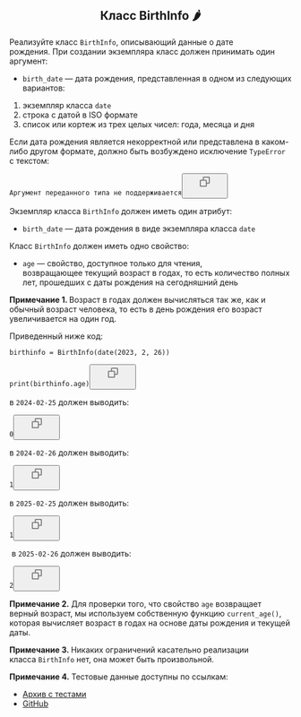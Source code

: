 <span><h2 style="text-align: center;">Класс BirthInfo 🌶️</h2>

<p>Реализуйте класс <code>BirthInfo</code>, описывающий данные о дате рождения.&nbsp;При создании экземпляра класс должен принимать один аргумент:</p>

<ul>
	<li><code>birth_date</code>&nbsp;— дата рождения, представленная в одном из следующих вариантов:</li>
</ul>

<ol>
	<li>экземпляр класса&nbsp;<code>date</code></li>
	<li>строка с датой в ISO формате</li>
	<li>список или кортеж из трех целых чисел: года, месяца и дня</li>
</ol>

<p>Если дата рождения является некорректной или представлена в каком-либо другом формате, должно быть возбуждено исключение <code>TypeError</code> с текстом:</p>

<pre style="position: relative;"><code class="language-no-highlight hljs">Аргумент переданного типа не поддерживается</code><button class="copy-code-btn st-button_style_none copy-code-btn__code-block" type="button" title="Скопировать код"><svg width="24" height="24" viewBox="0 0 24 24" fill="none" xmlns="http://www.w3.org/2000/svg">
                      <path d="M19.2 3H10.2C9.2073 3 8.4 3.8073 8.4 4.8V8.4H4.8C3.8073 8.4 3 9.2073 3 10.2V19.2C3 20.1927 
                      3.8073 21 4.8 21H13.8C14.7927 21 15.6 20.1927 15.6 19.2V15.6H19.2C20.1927 15.6 21 14.7927 21 13.8V4.8C21 3.8073 
                      20.1927 3 19.2 3ZM4.8 19.2V10.2H13.8L13.8018 19.2H4.8ZM19.2 13.8H15.6V10.2C15.6 9.2073 14.7927 8.4 13.8 8.4H10.2V4.8H19.2V13.8Z" fill="#777777"></path>
                  </svg>
                  </button></pre>

<p>Экземпляр класса&nbsp;<code>BirthInfo</code> должен иметь один атрибут:</p>

<ul>
	<li><code>birth_date</code> — дата&nbsp;рождения&nbsp;в виде экземпляра класса <code>date</code></li>
</ul>

<p>Класс&nbsp;<code>BirthInfo</code> должен иметь одно свойство:</p>

<ul>
	<li><code>age</code>&nbsp;— свойство, доступное только для чтения, возвращающее&nbsp;текущий возраст в годах, то есть количество полных лет,&nbsp;прошедших с даты рождения&nbsp;на сегодняшний день</li>
</ul>

<p><strong>Примечание 1. </strong>Возраст в годах должен вычисляться так же, как и обычный возраст человека, то есть в день рождения его возраст увеличивается на один год.</p>

<p>Приведенный ниже код:</p>

<pre style="position: relative;"><code class="language-python hljs" data-highlighted="yes">birthinfo = BirthInfo(date(<span class="hljs-number">2023</span>, <span class="hljs-number">2</span>, <span class="hljs-number">26</span>))

<span class="hljs-built_in">print</span>(birthinfo.age)</code><button class="copy-code-btn st-button_style_none copy-code-btn__code-block" type="button" title="Скопировать код"><svg width="24" height="24" viewBox="0 0 24 24" fill="none" xmlns="http://www.w3.org/2000/svg">
                      <path d="M19.2 3H10.2C9.2073 3 8.4 3.8073 8.4 4.8V8.4H4.8C3.8073 8.4 3 9.2073 3 10.2V19.2C3 20.1927 
                      3.8073 21 4.8 21H13.8C14.7927 21 15.6 20.1927 15.6 19.2V15.6H19.2C20.1927 15.6 21 14.7927 21 13.8V4.8C21 3.8073 
                      20.1927 3 19.2 3ZM4.8 19.2V10.2H13.8L13.8018 19.2H4.8ZM19.2 13.8H15.6V10.2C15.6 9.2073 14.7927 8.4 13.8 8.4H10.2V4.8H19.2V13.8Z" fill="#777777"></path>
                  </svg>
                  </button></pre>

<p>в <code>2024-02-25</code> должен выводить:</p>

<pre style="position: relative;"><code class="language-no-highlight hljs">0</code><button class="copy-code-btn st-button_style_none copy-code-btn__code-block" type="button" title="Скопировать код"><svg width="24" height="24" viewBox="0 0 24 24" fill="none" xmlns="http://www.w3.org/2000/svg">
                      <path d="M19.2 3H10.2C9.2073 3 8.4 3.8073 8.4 4.8V8.4H4.8C3.8073 8.4 3 9.2073 3 10.2V19.2C3 20.1927 
                      3.8073 21 4.8 21H13.8C14.7927 21 15.6 20.1927 15.6 19.2V15.6H19.2C20.1927 15.6 21 14.7927 21 13.8V4.8C21 3.8073 
                      20.1927 3 19.2 3ZM4.8 19.2V10.2H13.8L13.8018 19.2H4.8ZM19.2 13.8H15.6V10.2C15.6 9.2073 14.7927 8.4 13.8 8.4H10.2V4.8H19.2V13.8Z" fill="#777777"></path>
                  </svg>
                  </button></pre>

<p>в <code>2024-02-26</code>&nbsp;должен выводить:</p>

<pre style="position: relative;"><code class="language-no-highlight hljs">1</code><button class="copy-code-btn st-button_style_none copy-code-btn__code-block" type="button" title="Скопировать код"><svg width="24" height="24" viewBox="0 0 24 24" fill="none" xmlns="http://www.w3.org/2000/svg">
                      <path d="M19.2 3H10.2C9.2073 3 8.4 3.8073 8.4 4.8V8.4H4.8C3.8073 8.4 3 9.2073 3 10.2V19.2C3 20.1927 
                      3.8073 21 4.8 21H13.8C14.7927 21 15.6 20.1927 15.6 19.2V15.6H19.2C20.1927 15.6 21 14.7927 21 13.8V4.8C21 3.8073 
                      20.1927 3 19.2 3ZM4.8 19.2V10.2H13.8L13.8018 19.2H4.8ZM19.2 13.8H15.6V10.2C15.6 9.2073 14.7927 8.4 13.8 8.4H10.2V4.8H19.2V13.8Z" fill="#777777"></path>
                  </svg>
                  </button></pre>

<p>в <code>2025-02-25</code>&nbsp;должен выводить:</p>

<pre style="position: relative;"><code class="language-no-highlight hljs">1</code><button class="copy-code-btn st-button_style_none copy-code-btn__code-block" type="button" title="Скопировать код"><svg width="24" height="24" viewBox="0 0 24 24" fill="none" xmlns="http://www.w3.org/2000/svg">
                      <path d="M19.2 3H10.2C9.2073 3 8.4 3.8073 8.4 4.8V8.4H4.8C3.8073 8.4 3 9.2073 3 10.2V19.2C3 20.1927 
                      3.8073 21 4.8 21H13.8C14.7927 21 15.6 20.1927 15.6 19.2V15.6H19.2C20.1927 15.6 21 14.7927 21 13.8V4.8C21 3.8073 
                      20.1927 3 19.2 3ZM4.8 19.2V10.2H13.8L13.8018 19.2H4.8ZM19.2 13.8H15.6V10.2C15.6 9.2073 14.7927 8.4 13.8 8.4H10.2V4.8H19.2V13.8Z" fill="#777777"></path>
                  </svg>
                  </button></pre>

<p>&nbsp;в <code>2025-02-26</code>&nbsp;должен выводить:</p>

<pre style="position: relative;"><code class="language-no-highlight hljs">2</code><button class="copy-code-btn st-button_style_none copy-code-btn__code-block" type="button" title="Скопировать код"><svg width="24" height="24" viewBox="0 0 24 24" fill="none" xmlns="http://www.w3.org/2000/svg">
                      <path d="M19.2 3H10.2C9.2073 3 8.4 3.8073 8.4 4.8V8.4H4.8C3.8073 8.4 3 9.2073 3 10.2V19.2C3 20.1927 
                      3.8073 21 4.8 21H13.8C14.7927 21 15.6 20.1927 15.6 19.2V15.6H19.2C20.1927 15.6 21 14.7927 21 13.8V4.8C21 3.8073 
                      20.1927 3 19.2 3ZM4.8 19.2V10.2H13.8L13.8018 19.2H4.8ZM19.2 13.8H15.6V10.2C15.6 9.2073 14.7927 8.4 13.8 8.4H10.2V4.8H19.2V13.8Z" fill="#777777"></path>
                  </svg>
                  </button></pre>

<p><strong>Примечание 2.</strong>&nbsp;Для проверки того, что свойство <code>age</code> возвращает верный возраст, мы используем собственную функцию <code>current_age()</code>, которая вычисляет возраст в годах на основе даты рождения и текущей даты.</p>

<p><strong>Примечание 3.&nbsp;</strong>Никаких ограничений касательно реализации класса&nbsp;<code>BirthInfo</code> нет, она может быть произвольной.</p>

<p><strong>Примечание 4.</strong> Тестовые данные доступны по ссылкам:</p>

<ul>
	<li><a href="https://stepik.org/media/attachments/lesson/802381/19.zip" rel="noopener noreferrer nofollow">Архив с тестами</a></li>
	<li><a href="https://github.com/python-generation/OOP/tree/main/Module_4/Module_4.8/Module_4.8.19" rel="noopener noreferrer nofollow" target="_blank">GitHub</a></li>
</ul></span>